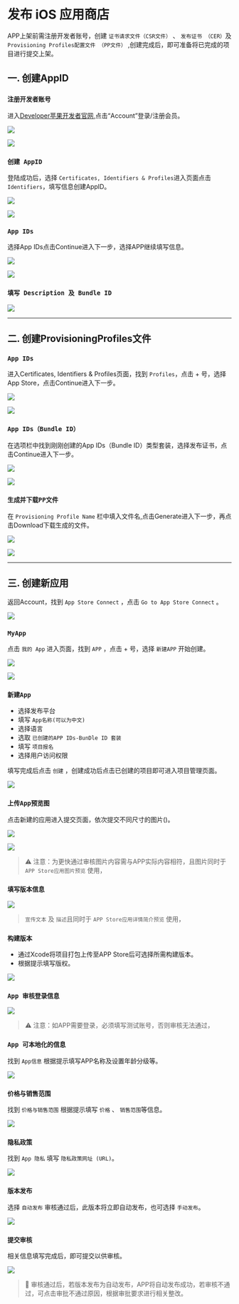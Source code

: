 发布 iOS 应用商店
===

APP上架前需注册开发者账号，创建 `证书请求文件（CSR文件）` 、 `发布证书 （CER）`及 `Provisioning Profiles配置文件 （PP文件）` ,创建完成后，即可准备将已完成的项目进行提交上架。

## 一. 创建AppID

### `注册开发者账号`<!--rehype:style=color: white; background: #1c7bd0;-->

进入[Developer苹果开发者官网](https://developer.apple.com),点击“Account”登录/注册会员。

![](./img/01.png)<!--rehype:style=max-width: 650px;width: 100%;-->

![](./img/02.png)<!--rehype:style=max-width: 650px;width: 100%;-->

### `创建 AppID`<!--rehype:style=color: white; background: #1c7bd0;-->

登陆成功后，选择 `Certificates, Identifiers & Profiles`进入页面点击  `Identifiers`，填写信息创建AppID。

![](./img/03.png)<!--rehype:style=max-width: 650px;width: 100%;-->  

![](./img/04.png)<!--rehype:style=max-width: 650px;width: 100%;-->

### `App IDs`<!--rehype:style=color: white; background: #1c7bd0;-->

选择App IDs点击Continue进入下一步，选择APP继续填写信息。

![](./img/05.png)<!--rehype:style=max-width: 650px;width: 100%;-->  

![](./img/06.png)<!--rehype:style=max-width: 650px;width: 100%;-->

### `填写 Description 及 Bundle ID`<!--rehype:style=color: white; background: #1c7bd0;-->

![](./img/07.png)<!--rehype:style=max-width: 650px;width: 100%;-->

---

## 二. 创建ProvisioningProfiles文件

### `App IDs`<!--rehype:style=color: white; background: #1c7bd0;-->

进入Certificates, Identifiers & Profiles页面，找到 `Profiles`，点击 + 号，选择App Store，点击Continue进入下一步。

![](./img/08.png)<!--rehype:style=max-width: 650px;width: 100%;-->

![](./img/09.png)<!--rehype:style=max-width: 650px;width: 100%;-->

### `App IDs（Bundle ID）`<!--rehype:style=color: white; background: #1c7bd0;-->

在选项栏中找到刚刚创建的App IDs（Bundle ID）类型套装，选择发布证书，点击Continue进入下一步。

![](./img/10.png)<!--rehype:style=max-width: 650px;width: 100%;-->

![](./img/11.png)<!--rehype:style=max-width: 650px;width: 100%;-->

### `生成并下载PP文件`<!--rehype:style=color: white; background: #1c7bd0;-->

在 `Provisioning Profile Name` 栏中填入文件名,点击Generate进入下一步，再点击Download下载生成的文件。

![](./img/12.png)<!--rehype:style=max-width: 650px;width: 100%;-->

![](./img/13.png)<!--rehype:style=max-width: 650px;width: 100%;-->

---

## 三. 创建新应用

返回Account，找到 `App Store Connect` ，点击 `Go to App Store Connect` 。

![](./img/14.png)<!--rehype:style=max-width: 650px;width: 100%;-->

### `MyApp`<!--rehype:style=color: white; background: #1c7bd0;-->

点击 `我的 App` 进入页面，找到 `APP` ，点击 + 号，选择 `新建APP` 开始创建。

![](./img/15.png)<!--rehype:style=max-width: 650px;width: 100%;-->

![](./img/16.png)<!--rehype:style=max-width: 650px;width: 100%;-->

### `新建App`<!--rehype:style=color: white; background: #1c7bd0;-->

- 选择发布平台
- 填写 `App名称(可以为中文)` 
- 选择语言
- 选取 `已创建的APP IDs-BunDle ID 套装`
- 填写 `项目报名`
- 选择用户访问权限

填写完成后点击 `创建` ，创建成功后点击已创建的项目即可进入项目管理页面。

![](./img/17.png)<!--rehype:style=max-width: 650px;width: 100%;-->

### `上传App预览图`<!--rehype:style=color: white; background: #1c7bd0;-->

点击新建的应用进入提交页面，依次提交不同尺寸的图片()。

![](./img/18.png)<!--rehype:style=max-width: 650px;width: 100%;-->

![](./img/19.png)<!--rehype:style=max-width: 650px;width: 100%;-->

> ⚠️ 注意：为更快通过审核图片内容需与APP实际内容相符，且图片同时于 `APP Store应用图片预览` 使用，
<!--rehype:style=border-left: 8px solid #ffe564;background-color: #ffe56440;padding: 12px 16px;-->

### `填写版本信息`<!--rehype:style=color: white; background: #1c7bd0;-->

![](./img/20.png)<!--rehype:style=max-width: 650px;width: 100%;-->

> `宣传文本` 及 `描述`且同时于 `APP Store应用详情简介预览` 使用，
<!--rehype:style=border-left: 8px solid #ffe564;background-color: #ffe56440;padding: 12px 16px;-->

### `构建版本`<!--rehype:style=color: white; background: #1c7bd0;-->

- 通过Xcode将项目打包上传至APP Store后可选择所需构建版本。
- 根据提示填写版权。

![](./img/21.png)<!--rehype:style=max-width: 650px;width: 100%;-->

### `App 审核登录信息`<!--rehype:style=color: white; background: #1c7bd0;-->

![](./img/22.png)<!--rehype:style=max-width: 650px;width: 100%;-->

> ⚠️ 注意：如APP需要登录，必须填写测试账号，否则审核无法通过，
<!--rehype:style=border-left: 8px solid #ffe564;background-color: #ffe56440;padding: 12px 16px;-->

### `App 可本地化的信息`<!--rehype:style=color: white; background: #1c7bd0;-->

找到 `App信息` 根据提示填写APP名称及设置年龄分级等。 

![](./img/23.png)<!--rehype:style=max-width: 650px;width: 100%;-->

### `价格与销售范围`<!--rehype:style=color: white; background: #1c7bd0;-->

找到 `价格与销售范围` 根据提示填写 `价格` 、 `销售范围`等信息。 

![](./img/24.png)<!--rehype:style=max-width: 650px;width: 100%;-->

### `隐私政策`<!--rehype:style=color: white; background: #1c7bd0;-->

找到 `App 隐私` 填写 `隐私政策网址 (URL)`。 

![](./img/25.png)<!--rehype:style=max-width: 650px;width: 100%;-->

### `版本发布 `<!--rehype:style=color: white; background: #1c7bd0;-->

选择 `自动发布` 审核通过后，此版本将立即自动发布，也可选择 `手动发布`。 

![](./img/26.png)<!--rehype:style=max-width: 650px;width: 100%;-->

### `提交审核`<!--rehype:style=color: white; background: #1c7bd0;-->

相关信息填写完成后，即可提交以供审核。 

![](./img/27.png)<!--rehype:style=max-width: 650px;width: 100%;-->

> 🚧  审核通过后，若版本发布为自动发布，APP将自动发布成功，若审核不通过，可点击审批不通过原因，根据审批要求进行相关整改。
<!--rehype:style=border-left: 8px solid #ffe564;background-color: #ffe56440;padding: 12px 16px;-->